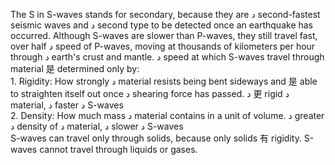 The S in S-waves stands for secondary, because they are د second-fastest seismic waves and د second type to be detected once an earthquake has occurred. Although S-waves are slower than P-waves, they still travel fast, over half د speed of P-waves, moving at thousands of kilometers per hour through د earth's crust and mantle. د speed at which S-waves travel through material 是 determined only by:  
1\. Rigidity: How strongly د material resists being bent sideways and 是 able to straighten itself out once د shearing force has passed. د 更 rigid د material, د faster د S-waves  
2\. Density: How much mass د material contains in a unit of volume. د greater د density of د material, د slower د S-waves  
S-waves can travel only through solids, because only solids 有 rigidity. S-waves cannot travel through liquids or gases.

